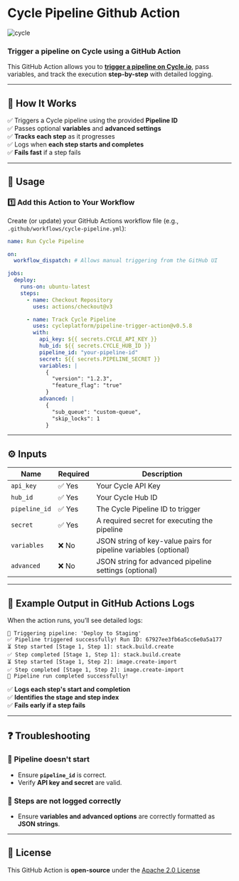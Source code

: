 # Cycle Pipeline Github Action

<picture>
  <source media="(prefers-color-scheme: dark)" srcset="https://cycle.io/global/resources/images/logos/cycle-logo-white.svg">
  <source media="(prefers-color-scheme: light)" srcset="https://static.cycle.io/icons/logo/cycle-logo-fullcolor.svg">
  <img alt="cycle" src="https://static.cycle.io/icons/logo/cycle-logo-fullcolor.svg">
</picture>

### **Trigger a pipeline on Cycle using a GitHub Action**
This GitHub Action allows you to [**trigger a pipeline on Cycle.io**](https://cycle.io/docs/platform/introduction-to-pipelines), pass variables, and track the execution **step-by-step** with detailed logging.

---

## 📖 **How It Works**
✅ Triggers a Cycle pipeline using the provided **Pipeline ID**  
✅ Passes optional **variables** and **advanced settings**  
✅ **Tracks each step** as it progresses  
✅ Logs when **each step starts and completes**  
✅ **Fails fast** if a step fails  

---

## 📌 **Usage**
### **1️⃣ Add this Action to Your Workflow**
Create (or update) your GitHub Actions workflow file (e.g., `.github/workflows/cycle-pipeline.yml`):

```yaml
name: Run Cycle Pipeline

on:
  workflow_dispatch: # Allows manual triggering from the GitHub UI

jobs:
  deploy:
    runs-on: ubuntu-latest
    steps:
      - name: Checkout Repository
        uses: actions/checkout@v3

      - name: Track Cycle Pipeline
        uses: cycleplatform/pipeline-trigger-action@v0.5.8
        with:
          api_key: ${{ secrets.CYCLE_API_KEY }}
          hub_id: ${{ secrets.CYCLE_HUB_ID }}
          pipeline_id: "your-pipeline-id"
          secret: ${{ secrets.PIPELINE_SECRET }}
          variables: |
            {
              "version": "1.2.3",
              "feature_flag": "true"
            }
          advanced: |
            {
              "sub_queue": "custom-queue",
              "skip_locks": 1
            }

```


---

## ⚙️ **Inputs**
| Name           | Required | Description |
|----------------|----------|-------------|
| `api_key`      | ✅ Yes   | Your Cycle API Key |
| `hub_id`       | ✅ Yes   | Your Cycle Hub ID |
| `pipeline_id`  | ✅ Yes   | The Cycle Pipeline ID to trigger |
| `secret`       | ✅ Yes   | A required secret for executing the pipeline |
| `variables`    | ❌ No    | JSON string of key-value pairs for pipeline variables (optional) |
| `advanced`     | ❌ No    | JSON string for advanced pipeline settings (optional) |

---

## 📜 **Example Output in GitHub Actions Logs**
When the action runs, you’ll see detailed logs:

```
🚀 Triggering pipeline: 'Deploy to Staging'
✅ Pipeline triggered successfully! Run ID: 67927ee3fb6a5cc6e0a5a177
⏳ Step started [Stage 1, Step 1]: stack.build.create
✅ Step completed [Stage 1, Step 1]: stack.build.create
⏳ Step started [Stage 1, Step 2]: image.create-import
✅ Step completed [Stage 1, Step 2]: image.create-import
🎉 Pipeline run completed successfully!
```

✅ **Logs each step's start and completion**  
✅ **Identifies the stage and step index**  
✅ **Fails early if a step fails**

---

## ❓ **Troubleshooting**
### 🔴 **Pipeline doesn't start**
- Ensure **`pipeline_id`** is correct.
- Verify **API key and secret** are valid.

### 🔴 **Steps are not logged correctly**
- Ensure **variables and advanced options** are correctly formatted as **JSON strings**.

---

## 📄 **License**
This GitHub Action is **open-source** under the [Apache 2.0 License](LICENSE)